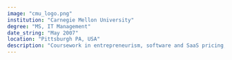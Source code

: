 ```yaml
---
image: "cmu_logo.png"
institution: "Carnegie Mellon University"
degree: "MS, IT Management"
date_string: "May 2007"
location: "Pittsburgh PA, USA"
description: "Coursework in entrepreneurism, software and SaaS pricing, software and service contracts, organizational risk management, and decision making under uncertainty."
---
```

